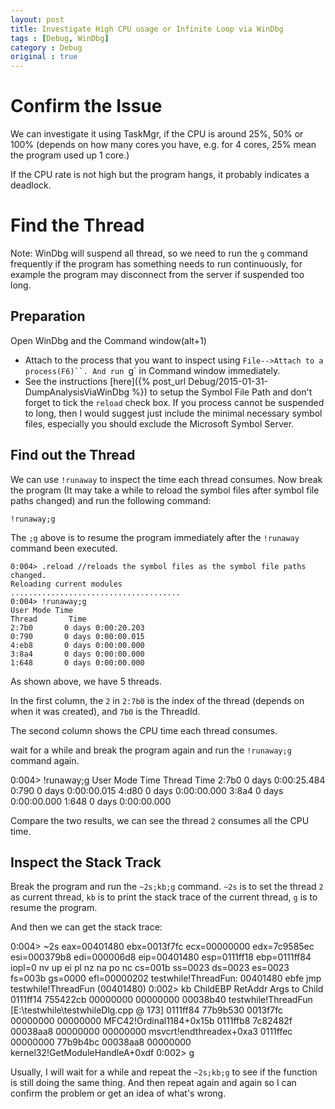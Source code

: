 ```yaml
---
layout: post
title: Investigate High CPU usage or Infinite Loop via WinDbg
tags : [Debug, WinDbg]
category : Debug
original : true
---
```

# Confirm the Issue

We can investigate it using TaskMgr, if the CPU is around 25%, 50% or 100% (depends on how many cores you have, e.g. for 4 cores, 25% mean the program used up 1 core.)

If the CPU rate is not high but the program hangs, it probably indicates a deadlock.

# Find the Thread

Note: WinDbg will suspend all thread, so we need to run the `g` command frequently if the program has something needs to run continuously, for example the program may disconnect from the server if suspended too long.

## Preparation

Open WinDbg and the Command window(alt+1)

- Attach to the process that you want to inspect using `File-->Attach to a process(F6)``. And run `g` in Command window immediately.
- See the instructions [here]({% post_url Debug/2015-01-31-DumpAnalysisViaWinDbg %}) to setup the Symbol File Path and don't forget to tick the `reload` check box. If you process cannot be suspended to long, then I would suggest just include the minimal necessary symbol files, especially you should exclude the Microsoft Symbol Server.

<!--more-->

## Find out the Thread

We can use `!runaway` to inspect the time each thread consumes. Now break the program (It may take a while to reload the symbol files after symbol file paths changed) and run the following command:

    !runaway;g

The `;g` above is to resume the program immediately after the `!runaway` command been executed.

    0:004> .reload //reloads the symbol files as the symbol file paths changed.
    Reloading current modules
    ......................................
    0:004> !runaway;g
    User Mode Time
    Thread       Time
    2:7b0       0 days 0:00:20.203
    0:790       0 days 0:00:00.015
    4:eb8       0 days 0:00:00.000
    3:8a4       0 days 0:00:00.000
    1:648       0 days 0:00:00.000

As shown above, we have 5 threads.

In the first column, the `2` in `2:7b0` is the index of the thread (depends on when it was created), and `7b0` is the ThreadId.

The second column shows the CPU time each thread consumes.

wait for a while and break the program again and run the `!runaway;g` command again.

0:004> !runaway;g
User Mode Time
Thread       Time
2:7b0       0 days 0:00:25.484
0:790       0 days 0:00:00.015
4:d80       0 days 0:00:00.000
3:8a4       0 days 0:00:00.000
1:648       0 days 0:00:00.000

Compare the two results, we can see the thread `2` consumes all the CPU time.

## Inspect the Stack Track

Break the program and run the `~2s;kb;g` command. `~2s` is to set the thread `2` as current thread, `kb` is to print the stack trace of the current thread, `g` is to resume the program.

And then we can get the stack trace:

0:004> ~2s
eax=00401480 ebx=0013f7fc ecx=00000000 edx=7c9585ec esi=000379b8 edi=000006d8
eip=00401480 esp=0111ff18 ebp=0111ff84 iopl=0         nv up ei pl nz na po nc
cs=001b  ss=0023  ds=0023  es=0023  fs=003b  gs=0000             efl=00000202
testwhile!ThreadFun:
00401480 ebfe            jmp     testwhile!ThreadFun (00401480)
0:002> kb
ChildEBP RetAddr  Args to Child
0111ff14 755422cb 00000000 00000000 00038b40 testwhile!ThreadFun [E:\testwhile\testwhileDlg.cpp @ 173]
0111ff84 77b9b530 0013f7fc 00000000 00000000 MFC42!Ordinal1184+0x15b
0111ffb8 7c82482f 00038aa8 00000000 00000000 msvcrt!endthreadex+0xa3
0111ffec 00000000 77b9b4bc 00038aa8 00000000 kernel32!GetModuleHandleA+0xdf
0:002> g

Usually, I will wait for a while and repeat the `~2s;kb;g` to see if the function is still doing the same thing. And then repeat again and again so I can confirm the problem or get an idea of what's wrong.
